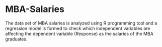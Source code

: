 # MBA-Salaries
The data set of MBA salaries is analyzed using R programming tool and a regression model is formed to check which independent variables are affecting the dependent variable (Response) as the salaries of the MBA graduates.
